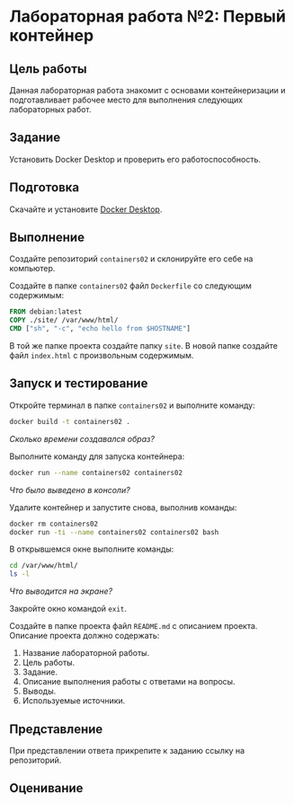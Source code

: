 # Лабораторная работа №2: Первый контейнер

## Цель работы

Данная лабораторная работа знакомит с основами контейнеризации и подготавливает рабочее место
для выполнения следующих лабораторных работ.

## Задание

Установить Docker Desktop и проверить его работоспособность.

## Подготовка

Скачайте и установите [Docker Desktop](https://www.docker.com/products/docker-desktop/).

## Выполнение

Создайте репозиторий `containers02` и склонируйте его себе на компьютер.

Создайте в папке `containers02` файл `Dockerfile` со следующим содержимым:

```dockerfile
FROM debian:latest
COPY ./site/ /var/www/html/
CMD ["sh", "-c", "echo hello from $HOSTNAME"]
```

В той же папке проекта создайте папку `site`. В новой папке создайте файл `index.html` с произвольным
содержимым.

## Запуск и тестирование

Откройте терминал в папке `containers02` и выполните команду:

```bash
docker build -t containers02 .
```

_Сколько времени создавался образ?_

Выполните команду для запуска контейнера:

```bash
docker run --name containers02 containers02
```

_Что было выведено в консоли?_

Удалите контейнер и запустите снова, выполнив команды:

```bash
docker rm containers02
docker run -ti --name containers02 containers02 bash
```

В открывшемся окне выполните команды:

```bash
cd /var/www/html/
ls -l
```

_Что выводится на экране?_

Закройте окно командой `exit`.

Создайте в папке проекта файл `README.md` с описанием проекта. Описание проекта должно содержать:

1. Название лабораторной работы.
2. Цель работы.
3. Задание.
4. Описание выполнения работы с ответами на вопросы.
5. Выводы.
6. Используемые источники.

## Представление

При представлении ответа прикрепите к заданию ссылку на репозиторий.

## Оценивание
